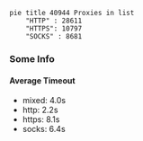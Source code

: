 
```mermaid
pie title 40944 Proxies in list
    "HTTP" : 28611
    "HTTPS": 10797
    "SOCKS" : 8681
```

### Some Info
#### Average Timeout

- mixed: 4.0s
- http: 2.2s
- https: 8.1s
- socks: 6.4s